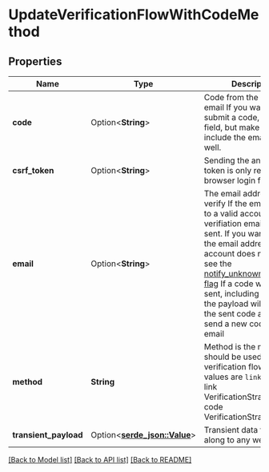 # UpdateVerificationFlowWithCodeMethod

## Properties

Name | Type | Description | Notes
------------ | ------------- | ------------- | -------------
**code** | Option<**String**> | Code from the recovery email  If you want to submit a code, use this field, but make sure to _not_ include the email field, as well. | [optional]
**csrf_token** | Option<**String**> | Sending the anti-csrf token is only required for browser login flows. | [optional]
**email** | Option<**String**> | The email address to verify  If the email belongs to a valid account, a verifiation email will be sent.  If you want to notify the email address if the account does not exist, see the [notify_unknown_recipients flag](https://www.ory.sh/docs/kratos/self-service/flows/verify-email-account-activation#attempted-verification-notifications)  If a code was already sent, including this field in the payload will invalidate the sent code and re-send a new code.  format: email | [optional]
**method** | **String** | Method is the method that should be used for this verification flow  Allowed values are `link` and `code`. link VerificationStrategyLink code VerificationStrategyCode | 
**transient_payload** | Option<[**serde_json::Value**](.md)> | Transient data to pass along to any webhooks | [optional]

[[Back to Model list]](../README.md#documentation-for-models) [[Back to API list]](../README.md#documentation-for-api-endpoints) [[Back to README]](../README.md)


